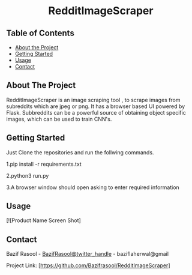 

<!-- PROJECT LOGO -->
<br />


  <h1 align="center">RedditImageScraper</h1>

 



<!-- TABLE OF CONTENTS -->
## Table of Contents

* [About the Project](#about-the-project)
* [Getting Started](#getting-started)
* [Usage](#usage)
* [Contact](#contact)



<!-- ABOUT THE PROJECT -->
## About The Project



RedditImageScraper
is an image scraping tool , to scrape images from subreddits which are jpeg or png.
It has a browser based UI powered by Flask.
Subbreddits can be a powerful source of obtaining object specific images, which can be used to train CNN's.



<!-- GETTING STARTED -->
## Getting Started

Just Clone the repositories and run the follwing commands. 

1.pip install -r requirements.txt

2.python3 run.py 

3.A browser window should open asking to enter required information


<!-- USAGE EXAMPLES -->
## Usage
[![Product Name Screen Shot]


<!-- CONTACT -->
## Contact

Bazif Rasool - [BazifRasool@twitter_handle](https://twitter.com/twitter_handle) - baziflaherwal@gmail

Project Link: [https://github.com/Bazifrasool/RedditImageScraper]

[product-screenshot]: images/screenshot.png
